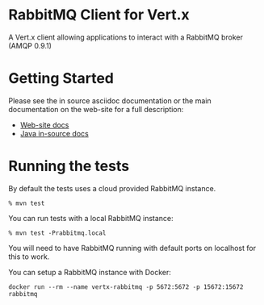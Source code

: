 # RabbitMQ Client for Vert.x

A Vert.x client allowing applications to interact with a RabbitMQ broker (AMQP 0.9.1)

# Getting Started

Please see the in source asciidoc documentation or the main documentation on the web-site for a full description:

* [Web-site docs](http://vertx.io/docs/#integration)
* [Java in-source docs](../master/src/main/asciidoc/index.adoc)

# Running the tests

By default the tests uses a cloud provided RabbitMQ instance.

```
% mvn test
```

You can run tests with a local RabbitMQ instance:

```
% mvn test -Prabbitmq.local
```

You will need to have RabbitMQ running with default ports on localhost for this to work.

You can setup a RabbitMQ instance with Docker:

```
docker run --rm --name vertx-rabbitmq -p 5672:5672 -p 15672:15672 rabbitmq
```
